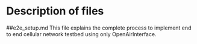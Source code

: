 # Description of files

##e2e_setup.md
This file explains the complete process to implement end to end cellular network testbed using only OpenAirInterface.
